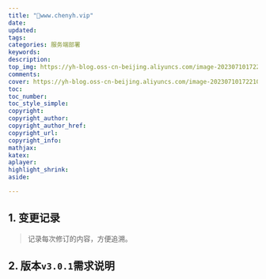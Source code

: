 ```yaml
---
title: "🎉www.chenyh.vip"
date:
updated:
tags: 
categories: 服务端部署
keywords:
description:
top_img: https://yh-blog.oss-cn-beijing.aliyuncs.com/image-20230710172210745.png
comments:
cover: https://yh-blog.oss-cn-beijing.aliyuncs.com/image-20230710172210745.png
toc:
toc_number:
toc_style_simple:
copyright:
copyright_author:
copyright_author_href:
copyright_url:
copyright_info:
mathjax:
katex:
aplayer:
highlight_shrink:
aside:

---
```


## 1. 变更记录
> 记录每次修订的内容，方便追溯。

## 2. 版本`v3.0.1`需求说明

